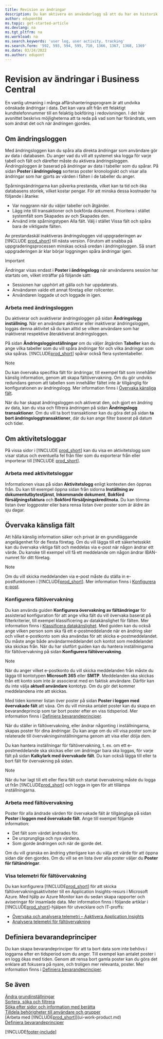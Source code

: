 ```yaml
---
title: Revision av ändringar
description: Du kan aktivera en användarlogg så att du har en historik över alla ändringar som gjorts i spårade tabeller. Du kan även spåra aktiviteter med vissa typer av aktivitetsloggar.
author: edupont04
ms.topic: get-started-article
ms.devlang: na
ms.tgt_pltfrm: na
ms.workload: na
ms.search.keywords: 'user log, user activity, tracking'
ms.search.form: '592, 593, 594, 595, 710, 1366, 1367, 1368, 1369'
ms.date: 03/24/2022
ms.author: edupont
---
```

# <a name="auditing-changes-in-business-central" />Revision av ändringar i Business Central

En vanlig utmaning i många affärshanteringsprogram är att undvika oönskade ändringar i data. Det kan vara allt från ett felaktigt kundtelefonnummer till en felaktig bokföring i redovisningen. I det här avsnittet beskrivs möjligheterna att ta reda på vad som har förändrats, vem som ändrat det och när ändringen gjordes.

## <a name="about-the-change-log" />Om ändringsloggen

Med ändringsloggen kan du spåra alla direkta ändringar som användare gör av data i databasen. Du anger vad du vill att systemet ska logga för varje tabell och fält och därefter måste du aktivera ändringsloggen. Ändringsloggen är baserad på ändringar av data i tabeller som du spårar. På sidan **Poster i ändringslogg** sorteras poster kronologiskt och visar alla ändringar som har gjorts av värden i fälten i de tabeller du anger. 

Spårningsändringarna kan påverka prestanda, vilket kan ta tid och öka databasens storlek, vilket kostar pengar. För att minska dessa kostnader ha följande i åtanke:

- Var noggrann när du väljer tabeller och åtgärder.
- Lägg inte till transaktioner och bokförda dokument. Prioritera i stället systemfält som Skapades av och Skapades den.
- Använd inte spårningstypen Alla fält. Välj i stället Vissa fält och spåra bara de viktigaste fälten.

Av prestandaskäl inaktiveras ändringsloggen vid uppgraderingen av [!INCLUDE [prod_short](includes/prod_short.md)] till nästa version. Förutom att snabba på uppgraderingsprocessen minskas också oredan i ändringsloggen. Så snart uppgraderingen är klar börjar loggningen spåra ändringar igen.

> [!Important]
> Ändringar visas endast i **Poster i ändringslogg** när användarens session har startats om, vilket inträffar på följande sätt:
>
> * Sessionen har upphört att gälla och har uppdaterats.
> * Användaren valde ett annat företag eller rollcenter.
> * Användaren loggade ut och loggade in igen.

### <a name="work-with-the-change-log" />Arbeta med ändringsloggen
Du aktiverar och avaktiverar ändringsloggen på sidan **Ändringslogg inställning**. När en användare aktiverar eller inaktiverar ändringsloggen, loggas denna aktivitet så du kan alltid se vilken användare som har inaktiverat respektive återaktiverat ändringsloggen.

På sidan **Ändringslogginställningar** om du väljer åtgärden **Tabeller** kan du ange vilka tabeller som du vill spåra ändringar för och vilka ändringar som ska spåras. [!INCLUDE[prod_short](includes/prod_short.md)] spårar också flera systemtabeller.

> [!NOTE]
> Du kan övervaka specifika fält för ändringar, till exempel fält som innehåller känslig information, genom att skapa fältövervakning. Om du gör undviks redundans genom att tabellen som innehåller fältet inte är tillgänglig för konfigurationen av ändringslogg. Mer information finns i [Övervaka känsliga fält](across-log-changes.md#monitoring-sensitive-fields).

När du har skapat ändringsloggen och aktiverat den, och gjort en ändring av data, kan du visa och filtrera ändringen på sidan **Ändringslogg transaktioner**. Om du vill ta bort transaktioner kan du göra det på sidan **ta bort ändringsloggtransaktioner**, där du kan ange filter baserat på datum och tider.  

## <a name="about-activity-logs" />Om aktivitetsloggar

På vissa sidor i [!INCLUDE [prod_short](includes/prod_short.md)] kan du visa en aktivitetslogg som visar status och eventuella fel från filer som du exporterar från eller importerar till [!INCLUDE [prod_short](includes/prod_short.md)].  

### <a name="work-with-activity-logs" />Arbeta med aktivitetsloggar
Informationen visas på sidan **Aktivitetslogg** enligt kontexten den öppnas från. Du kan till exempel öppna sidan från sidorna **Inställning av dokumentutbytestjänst**, **Inkommande dokument**, **Bokförd försäljningsfaktura** och **Bokförd försäljningskreditnota**. Du kan tömma listan över loggposter eller bara rensa listan över poster som är äldre än sju dagar.  

## <a name="monitoring-sensitive-fields" />Övervaka känsliga fält

Att hålla känslig information säker och privat är en grundläggande angelägenhet för de flesta företag. Om du vill lägga till ett säkerhetsskikt kan du övervaka viktiga fält och meddelas via e-post när någon ändrar ett värde. Du kanske till exempel vill få ett meddelande om någon ändrar IBAN-numret för ditt företag.

> [!NOTE]
> Om du vill skicka meddelanden via e-post måste du ställa in e-postfunktionen i [!INCLUDE[prod_short](includes/prod_short.md)]. Mer information finns i [Konfigurera e-post](admin-how-setup-email.md).

### <a name="setting-up-field-monitoring" />Konfigurera fältövervakning

Du kan använda guiden **Konfigurera övervakning av fältändringar** för assisterad konfiguration för att ange vilka fält du vill övervaka baserat på filterkriterier, till exempel klassificering av datakänslighet för fälten. Mer information finns i [Klassificera datakänslighet](admin-classifying-data-sensitivity.md). Med guiden kan du också ange vilken person som ska få ett e-postmeddelande när en ändring sker och vilket e-postkonto som ska användas för att skicka e-postmeddelandet. Du måste ange både användarmeddelandet och kontot som meddelandet ska skickas från. När du har slutfört guiden kan du hantera inställningarna för fältövervakning på sidan **Konfigurera fältövervakning**. 

> [!NOTE]
> När du anger vilket e-postkonto du vill skicka meddelanden från måste du lägga till kontotypen **Microsoft 365** eller **SMTP**. Meddelanden ska skickas från ett konto som inte är associerat med en faktisk användare. Därför kan du inte välja **aktuell användare** kontotyp. Om du gör det kommer meddelandena inte att skickas. 

Med tiden kommer listan över poster på sidan **Poster i loggen med övervakade fält** att växa. Om du vill minska antalet poster kan du skapa en bevarandeprincip som tar bort poster efter en viss tidsperiod. Mer information finns i [Definiera bevarandeprinciper](admin-data-retention-policies.md).

När du ställer in fältövervakning, eller ändrar någonting i inställningarna, skapas poster för dina ändringar. Du kan ange om du vill visa poster som är relaterade till övervakningsinställningarna genom att visa eller dölja dem. 

Du kan hantera inställningar för fältövervakning, t. ex. om ett e-postmeddelande ska skickas eller om ändringar bara ska loggas, för varje fält på sidan **Kalkylark med övervakade fält**. Du kan också lägga till eller ta bort fält för övervakning på sidan.

> [!NOTE]
> När du har lagt till ett eller flera fält och startat övervakning måste du logga ut från [!INCLUDE[prod_short](includes/prod_short.md)] och logga in igen för att tillämpa inställningarna.

### <a name="work-with-field-monitoring" />Arbeta med fältövervakning

Poster för alla ändrade värden för övervakade fält är tillgängliga på sidan **Poster i loggen med övervakade fält**. Ange till exempel följande information:

* Det fält som värdet ändrades för.
* De ursprungliga och nya värdena.
* Som gjorde ändringen och när de gjorde det. 

Om du vill granska en ändring ytterligare kan du välja ett värde för att öppna sidan där den gjordes. Om du vill se en lista över alla poster väljer du **Poster för fältändringar**.

### <a name="viewing-field-monitoring-telemetry" />Visa telemetri för fältövervakning

Du kan konfigurera [!INCLUDE[prod_short](includes/prod_short.md)] för att skicka fältövervakningsaktiviteter till en Application Insights-resurs i Microsoft Azure. Med hjälp av Azure Monitor kan du sedan skapa rapporter och aviseringar för insamlade data. Mer information finns i följande artiklar i [!INCLUDE[prod_short](includes/prod_short.md)]-hjälpen för utvecklare och IT-proffs:

- [Övervaka och analysera telemetri – Aaktivera Application Insights](/dynamics365/business-central/dev-itpro/administration/telemetry-overview#enable)
- [Analysera telemetri för fältövervakning](/dynamics365/business-central/dev-itpro/administration/telemetry-field-monitoring-trace)

## <a name="defining-retention-policies" />Definiera bevarandeprinciper

Du kan skapa bevarandeprinciper för att ta bort data som inte behövs i loggarna efter en tidsperiod som du anger. Till exempel kan antalet poster i en logg ökas med tiden. Genom att rensa bort gamla poster kan du göra det enklare att fokusera på nyare, och troligen mer relevanta, poster. Mer information finns i [Definiera bevarandeprinciper](admin-data-retention-policies.md).

## <a name="see-also" />Se även

[Ändra grundinställningar](ui-change-basic-settings.md)  
[Sortera, söka och filtrera](ui-enter-criteria-filters.md)  
[Söka efter sidor och information med berätta](ui-search.md)  
[Tilldela behörigheter till användare och grupper](ui-define-granular-permissions.md)    
[Arbeta med [!INCLUDE[prod_short](includes/prod_short.md)]](ui-work-product.md)  
[Definiera bevarandeprinciper](admin-data-retention-policies.md)  

[!INCLUDE[footer-include](includes/footer-banner.md)]
